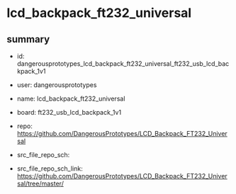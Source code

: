 # lcd_backpack_ft232_universal
 
## summary 
* id: dangerousprototypes_lcd_backpack_ft232_universal_ft232_usb_lcd_backpack_1v1
* user: dangerousprototypes
* name: lcd_backpack_ft232_universal
* board: ft232_usb_lcd_backpack_1v1
* repo: https://github.com/DangerousPrototypes/LCD_Backpack_FT232_Universal



* src_file_repo_sch: 
* src_file_repo_sch_link: https://github.com/DangerousPrototypes/LCD_Backpack_FT232_Universal/tree/master/




